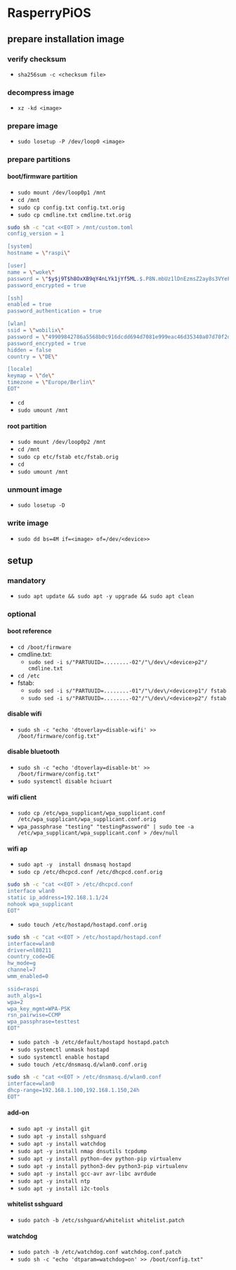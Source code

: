 # RasperryPiOS

## prepare installation image

### verify checksum

- `sha256sum -c <checksum file>`

### decompress image

- `xz -kd <image>`

### prepare image

- `sudo losetup -P /dev/loop0 <image>`

### prepare partitions

#### boot/firmware partition

- `sudo mount /dev/loop0p1 /mnt`
- `cd /mnt`
- `sudo cp config.txt config.txt.orig`
- `sudo cp cmdline.txt cmdline.txt.orig`

```bash
sudo sh -c "cat <<EOT > /mnt/custom.toml
config_version = 1

[system]
hostname = \"raspi\"

[user]
name = \"woke\"
password = \"$y$j9T$h8OxXB9qY4nLYk1jYf5ML.$.P8N.mbUz1lDnEzmsZ2ay8s3VYeFCdTtmhu5iScAUA.\"
password_encrypted = true

[ssh]
enabled = true
password_authentication = true

[wlan]
ssid = \"wobilix\"
password = \"49909842786a5568b0c916dcdd694d7081e999eac46d35340a07d70f2d3f2fb6\"
password_encrypted = true
hidden = false
country = \"DE\"

[locale]
keymap = \"de\"
timezone = \"Europe/Berlin\"
EOT"
```

- `cd`
- `sudo umount /mnt`

#### root partition

- `sudo mount /dev/loop0p2 /mnt`
- `cd /mnt`
- `sudo cp etc/fstab etc/fstab.orig`
- `cd`
- `sudo umount /mnt`

### unmount image

- `sudo losetup -D`

### write image

- `sudo dd bs=4M if=<image> of=/dev/<device>>`

## setup

### mandatory

- `sudo apt update && sudo apt -y upgrade && sudo apt clean`

### optional

#### boot reference

- `cd /boot/firmware`
- cmdline.txt:
  - `sudo sed -i s/"PARTUUID=........-02"/"\/dev\/<device>p2"/ cmdline.txt`
- `cd /etc`
- fstab:
  - `sudo sed -i s/"PARTUUID=........-01"/"\/dev\/<device>p1"/ fstab`
  - `sudo sed -i s/"PARTUUID=........-02"/"\/dev\/<device>p2"/ fstab`

#### disable wifi

- `sudo sh -c "echo 'dtoverlay=disable-wifi' >> /boot/firmware/config.txt"`

#### disable bluetooth

- `sudo sh -c "echo 'dtoverlay=disable-bt' >> /boot/firmware/config.txt"`
- `sudo systemctl disable hciuart`

#### wifi client

- `sudo cp /etc/wpa_supplicant/wpa_supplicant.conf /etc/wpa_supplicant/wpa_supplicant.conf.orig`
- `wpa_passphrase "testing" "testingPassword" | sudo tee -a /etc/wpa_supplicant/wpa_supplicant.conf > /dev/null`

#### wifi ap

- `sudo apt -y  install dnsmasq hostapd`
- `sudo cp /etc/dhcpcd.conf /etc/dhcpcd.conf.orig`

```bash
sudo sh -c "cat <<EOT > /etc/dhcpcd.conf
interface wlan0
static ip_address=192.168.1.1/24
nohook wpa_supplicant
EOT"
```

- `sudo touch /etc/hostapd/hostapd.conf.orig`

```bash
sudo sh -c "cat <<EOT > /etc/hostapd/hostapd.conf
interface=wlan0
driver=nl80211
country_code=DE
hw_mode=g
channel=7
wmm_enabled=0

ssid=raspi
auth_algs=1
wpa=2
wpa_key_mgmt=WPA-PSK
rsn_pairwise=CCMP
wpa_passphrase=testtest
EOT"
```

- `sudo patch -b /etc/default/hostapd hostapd.patch`
- `sudo systemctl unmask hostapd`
- `sudo systemctl enable hostapd`
- `sudo touch /etc/dnsmasq.d/wlan0.conf.orig`

```bash
sudo sh -c "cat <<EOT > /etc/dnsmasq.d/wlan0.conf
interface=wlan0
dhcp-range=192.168.1.100,192.168.1.150,24h
EOT"
```

#### add-on

- `sudo apt -y install git`
- `sudo apt -y install sshguard`
- `sudo apt -y install watchdog`
- `sudo apt -y install nmap dnsutils tcpdump`
- `sudo apt -y install python-dev python-pip virtualenv`
- `sudo apt -y install python3-dev python3-pip virtualenv`
- `sudo apt -y install gcc-avr avr-libc avrdude`
- `sudo apt -y install ntp`
- `sudo apt -y install i2c-tools`

#### whitelist sshguard

- `sudo patch -b /etc/sshguard/whitelist whitelist.patch`

#### watchdog

- `sudo patch -b /etc/watchdog.conf watchdog.conf.patch`
- `sudo sh -c "echo 'dtparam=watchdog=on' >> /boot/config.txt"`